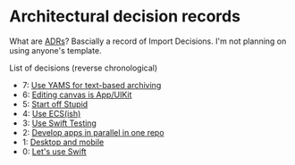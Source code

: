 # Architectural decision records

What are [ADRs](https://adr.github.io)?  Bascially a record of Import Decisions.
I'm not planning on using anyone's template.

List of decisions (reverse chronological)

* 7: [Use YAMS for text-based archiving](7-yams-for-text-archiving.md)
* 6: [Editing canvas is App/UIKit](6-editing-canvas-appui-kit.md)
* 5: [Start off Stupid](5-start-off-stupid.md)
* 4: [Use ECS(ish)](4-use-ECS.md)
* 3: [Use Swift Testing](3-use-swift-testing.md)
* 2: [Develop apps in parallel in one repo](2-develop-apps-in-parallel.md)
* 1: [Desktop and mobile](1-desktop-and-mobile.md)
* 0: [Let's use Swift](0-use-swift.md)
